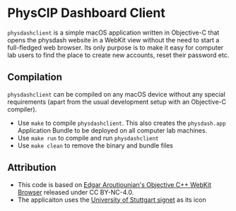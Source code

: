 # PhysCIP Dashboard Client
`physdashclient` is a simple macOS application written in Objective-C that opens the physdash website in a WebKit view without the need to start a full-fledged web browser. Its only purpose is to make it easy for computer lab users to find the place to create new accounts, reset their password etc.

## Compilation
`physdashclient` can be compiled on any macOS device without any special requirements (apart from the usual development setup with an Objective-C compiler).
* Use `make` to compile `physdashclient`. This also creates the `physdash.app` Application Bundle to be deployed on all computer lab machines.
* Use `make run` to compile and run `physdashclient`
* Use `make clean` to remove the binary and bundle files

## Attribution
* This code is based on [Edgar Aroutiounian's Objective C++ WebKit Browser](http://hyegar.com/2016/02/26/lets-make-a-browser/) released under CC BY-NC-4.0.
* The applicaiton uses the [University of Stuttgart signet](https://commons.wikimedia.org/wiki/File:Uni_stuttgart_signet.svg) as its icon
